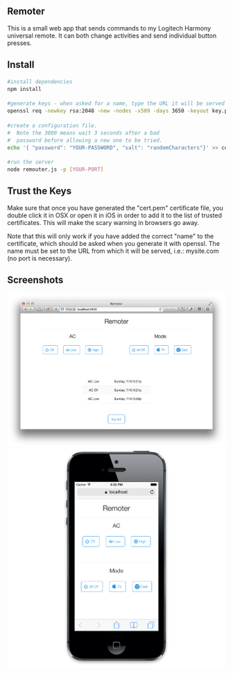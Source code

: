 ## Remoter

This is a small web app that sends commands to my Logitech Harmony universal remote. It can both change activities and send individual button presses.

## Install

```sh
#install dependencies
npm install

#generate keys - when asked for a name, type the URL it will be served from
openssl req -newkey rsa:2048 -new -nodes -x509 -days 3650 -keyout key.pem -out cert.pem

#create a configuration file.
#  Note the 3000 means wait 3 seconds after a bad
#  password before allowing a new one to be tried.
echo '{ "password": "YOUR-PASSWORD", "salt": "randomCharacters"}' >> config.json

#run the server
node remouter.js -p [YOUR-PORT]
```

## Trust the Keys
Make sure that once you have generated the "cert.pem" certificate file, you double click it in OSX or open it in iOS in order to add it to the list of trusted certificates. This will make the scary warning in browsers go away.

Note that this will only work if you have added the correct "name" to the certificate, which should be asked when you generate it with openssl. The name must be set to the URL from which it will be served, i.e.: mysite.com (no port is necessary).

## Screenshots

![desktop](/screenshots/desktop.png "Desktop") ![mobile](/screenshots/mobile.png "Mobile")
